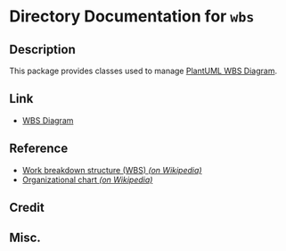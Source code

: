 # Directory Documentation for `wbs`

## Description
This package provides classes used to manage [PlantUML WBS Diagram](https://plantuml.com/wbs-diagram).

## Link
- [WBS Diagram](https://plantuml.com/wbs-diagram)

## Reference
- [Work breakdown structure (WBS) _(on Wikipedia)_](https://en.wikipedia.org/wiki/Work_breakdown_structure)
- [Organizational chart _(on Wikipedia)_](https://en.wikipedia.org/wiki/Organizational_chart)

## Credit

## Misc.

